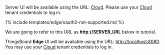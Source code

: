 Server UI will be available using the URL: [Cloud](https://thingsboard.cloud/signup).
Please use your [Cloud](https://thingsboard.cloud/signup) tenant credentials to log in.

{% include templates/edge/oauth2-not-supported.md %}

We are going to refer to this URL as **http://SERVER_URL** below in tutorial.

ThingsBoard **Edge** UI will be available using the URL: [http://localhost:8080](http://localhost:8080).
You may use your [Cloud](https://thingsboard.cloud/signup) tenant credentials to log in.